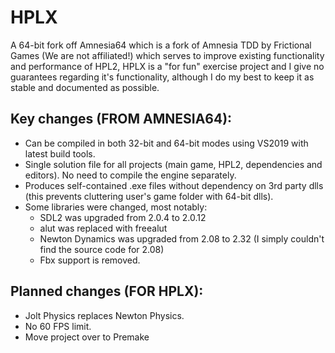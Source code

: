 # HPLX
A 64-bit fork off Amnesia64 which is a fork of Amnesia TDD by Frictional Games (We are not affiliated!) which serves to improve existing functionality and performance of HPL2,
HPLX is a "for fun" exercise project and I give no guarantees regarding it's functionality, although I do my best to keep it as stable and documented as possible.

## Key changes (FROM AMNESIA64):
- Can be compiled in both 32-bit and 64-bit modes using VS2019 with latest build tools.
- Single solution file for all projects (main game, HPL2, dependencies and editors). No need to compile the engine separately.
- Produces self-contained .exe files without dependency on 3rd party dlls (this prevents cluttering user's game folder with 64-bit dlls).
- Some libraries were changed, most notably:
	- SDL2 was upgraded from 2.0.4 to 2.0.12
	- alut was replaced with freealut
	- Newton Dynamics was upgraded from 2.08 to 2.32 (I simply couldn't find the source code for 2.08)
	- Fbx support is removed.

## Planned changes (FOR HPLX):
- Jolt Physics replaces Newton Physics.
- No 60 FPS limit.
- Move project over to Premake
